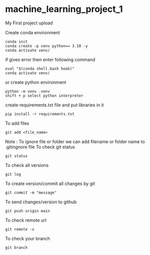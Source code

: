 # machine_learning_project_1
My First project upload 

Create conda environment
```
conda init
conda create -p venv python== 3.10 -y 
conda activate venv/
```
if gives error  then enter following command
```
eval "$(conda shell.bash hook)"
conda activate venv/
```

or create python environment
```
python -m venv .venv
shift + p select python interpreter 
```
create requirements.txt file and put libraries in it
```
pip install -r requirements.txt
```
To add files 
```
git add <file_name>
```

Note : To ignore file or folder we can add filename or folder name to .gitingnore file
To check git status
```
git status
```
To check all versions
````
git log
````

To create version/commit all changes by git
```
git commit -m "message"
```
To send changes/version to github 
```
git push origin main
```
To check remote url
```
git remote -v
```
To check your branch
```
git branch
```